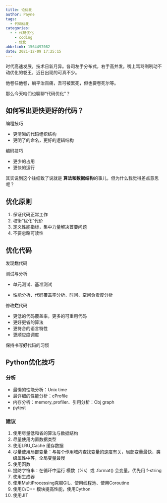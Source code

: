 ```yaml
---
title: 论优化
author: Payne
tags:
  - 代码优化
categories:
  - - 代码优化
    - coding
    - 优化
abbrlink: 1564497082
date: 2021-12-09 17:25:15
---
```




时代高速发展，技术日新月异。各司左手分布式，右手高并发。嘴上骂骂咧咧动不动优化的卷王，近日出现的可真不少。

他卷任他卷，躺平治百痛，吾可被累死，但也要卷死尔等。

那么今天咱们也聊聊“代码优化”？

## 如何写出更快更好的代码？

编程技巧

- 更清晰的代码组织结构
- 更明了的命名，更好的逻辑结构

编码技巧

- 更少的占用
- 更快的运行

其实说到这个往细致了说就是 **算法和数据结构**的事儿，但为什么我觉得差点意思呢？

## 优化原则

1. 保证代码正常工作
2. 权衡“优化”代价
3. 定义性能指标，集中力量解决首要问题
4. 不要忽略可读性

## 优化代码

发现**烂**代码

测试与分析

- 单元测试、基准测试

- 性能分析、代码覆盖率分析、时间、空间负责度分析

修改**烂**代码

- 更低的代码覆盖率，更多的可重用代码
- 更好更省的算法
- 更符合的语言特性
- 更顺应度调度

保持书写**好**代码的习惯



## Python优化技巧

### 分析

- 最懒的性能分析：Unix time
- 最详细的性能分析：cProfile
- 内存分析：memory_profiler、引用分析：Obj graph
- pytest

### 建议

1. 使用尽量低和省的算法与数据结构
2. 尽量使用内置数据类型
3. 使用LRU_Cache 缓存数据
4. 尽量使用局部变量：与每个作用域内查找变量的速度有关，局部变量最快，类级属性中等，全局变量最慢
5. 使用函数
6. 提防字符串：在循环中运行 模数（%s）或 .format() 会变量，优先用 f-string 
7. 使用生成器
8. 使用MultiProcessing克服GIL、使用线程池、使用Coroutine
9. 使用C/C++ 模块提高性能，使用Cython
10. 使用JIT





